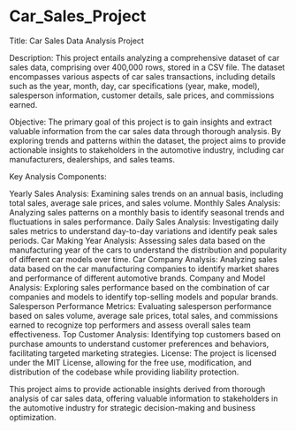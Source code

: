 # Car_Sales_Project
Title: Car Sales Data Analysis Project

Description:
This project entails analyzing a comprehensive dataset of car sales data, comprising over 400,000 rows, stored in a CSV file. The dataset encompasses various aspects of car sales transactions, including details such as the year, month, day, car specifications (year, make, model), salesperson information, customer details, sale prices, and commissions earned.

Objective:
The primary goal of this project is to gain insights and extract valuable information from the car sales data through thorough analysis. By exploring trends and patterns within the dataset, the project aims to provide actionable insights to stakeholders in the automotive industry, including car manufacturers, dealerships, and sales teams.

Key Analysis Components:

Yearly Sales Analysis: Examining sales trends on an annual basis, including total sales, average sale prices, and sales volume.
Monthly Sales Analysis: Analyzing sales patterns on a monthly basis to identify seasonal trends and fluctuations in sales performance.
Daily Sales Analysis: Investigating daily sales metrics to understand day-to-day variations and identify peak sales periods.
Car Making Year Analysis: Assessing sales data based on the manufacturing year of the cars to understand the distribution and popularity of different car models over time.
Car Company Analysis: Analyzing sales data based on the car manufacturing companies to identify market shares and performance of different automotive brands.
Company and Model Analysis: Exploring sales performance based on the combination of car companies and models to identify top-selling models and popular brands.
Salesperson Performance Metrics: Evaluating salesperson performance based on sales volume, average sale prices, total sales, and commissions earned to recognize top performers and assess overall sales team effectiveness.
Top Customer Analysis: Identifying top customers based on purchase amounts to understand customer preferences and behaviors, facilitating targeted marketing strategies.
License:
The project is licensed under the MIT License, allowing for the free use, modification, and distribution of the codebase while providing liability protection.

This project aims to provide actionable insights derived from thorough analysis of car sales data, offering valuable information to stakeholders in the automotive industry for strategic decision-making and business optimization.
